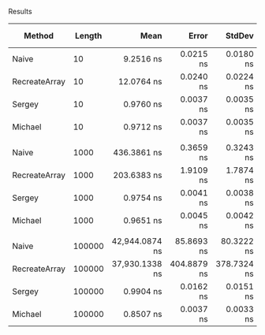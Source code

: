 Results

| Method        | Length |           Mean |       Error |      StdDev | Ratio |    Gen0 |    Gen1 |    Gen2 | Allocated | Alloc Ratio |
|---------------|--------|---------------:|------------:|------------:|------:|--------:|--------:|--------:|----------:|------------:|
| Naive         | 10     |      9.2516 ns |   0.0215 ns |   0.0180 ns |  1.00 |       - |       - |       - |         - |          NA |
| RecreateArray | 10     |     12.0764 ns |   0.0240 ns |   0.0224 ns |  1.31 |  0.0153 |       - |       - |      96 B |          NA |
| Sergey        | 10     |      0.9760 ns |   0.0037 ns |   0.0035 ns |  0.11 |       - |       - |       - |         - |          NA |
| Michael       | 10     |      0.9712 ns |   0.0037 ns |   0.0035 ns |  0.10 |       - |       - |       - |         - |          NA |
|               |        |                |             |             |       |         |         |         |           |             |
| Naive         | 1000   |    436.3861 ns |   0.3659 ns |   0.3243 ns | 1.000 |       - |       - |       - |         - |          NA |
| RecreateArray | 1000   |    203.6383 ns |   1.9109 ns |   1.7874 ns | 0.467 |  0.6464 |  0.0095 |       - |    4056 B |          NA |
| Sergey        | 1000   |      0.9754 ns |   0.0041 ns |   0.0038 ns | 0.002 |       - |       - |       - |         - |          NA |
| Michael       | 1000   |      0.9651 ns |   0.0045 ns |   0.0042 ns | 0.002 |       - |       - |       - |         - |          NA |
|               |        |                |             |             |       |         |         |         |           |             |
| Naive         | 100000 | 42,944.0874 ns |  85.8693 ns |  80.3222 ns | 1.000 |       - |       - |       - |         - |          NA |
| RecreateArray | 100000 | 37,930.1338 ns | 404.8879 ns | 378.7324 ns | 0.883 | 76.7822 | 76.5381 | 76.5381 |  400701 B |          NA |
| Sergey        | 100000 |      0.9904 ns |   0.0162 ns |   0.0151 ns | 0.000 |       - |       - |       - |         - |          NA |
| Michael       | 100000 |      0.8507 ns |   0.0037 ns |   0.0033 ns | 0.000 |       - |       - |       - |         - |          NA |



